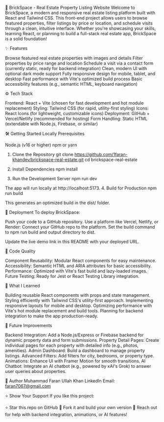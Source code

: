 🧱 BrickSpace - Real Estate Property Listing Website
Welcome to BrickSpace, a modern and responsive real estate listing platform built with React and Tailwind CSS. This front-end project allows users to browse featured properties, filter listings by price or location, and schedule visits through a clean, intuitive interface. Whether you're showcasing your skills, learning React, or planning to build a full-stack real estate app, BrickSpace is a solid foundation!


✨ Features

Browse featured real estate properties with images and details
Filter properties by price range and location
Schedule a visit via a contact form (currently static, ready for backend integration)
Clean, modern UI with optional dark mode support
Fully responsive design for mobile, tablet, and desktop
 Fast performance with Vite's optimized build process
Basic accessibility features (e.g., semantic HTML, keyboard navigation)


⚙️ Tech Stack

Frontend: React + Vite (chosen for fast development and hot module replacement)
Styling: Tailwind CSS (for rapid, utility-first styling)
Icons: React Icons (for lightweight, customizable icons)
Deployment: GitHub + Vercel/Netlify (recommended for hosting)
Form Handling: Static HTML (extendable with Node.js, Firebase, or similar)



🛠️ Getting Started Locally
Prerequisites

Node.js (v16 or higher)
npm or yarn

1. Clone the Repository
git clone https://github.com/1faran-khandev/brickspace-real-estate.git
cd brickspace-real-estate

2. Install Dependencies
npm install

3. Run the Development Server
npm run dev

The app will run locally at http://localhost:5173.
4. Build for Production
npm run build

This generates an optimized build in the dist/ folder.

🚀 Deployment
To deploy BrickSpace:

Push your code to a GitHub repository.
Use a platform like Vercel, Netlify, or Render:
Connect your GitHub repo to the platform.
Set the build command to npm run build and output directory to dist.


Update the live demo link in this README with your deployed URL.


🧪 Code Quality

Component Reusability: Modular React components for easy maintenance.
Accessibility: Semantic HTML and ARIA attributes for basic accessibility.
Performance: Optimized with Vite's fast build and lazy-loaded images.
Future Testing: Ready for Jest or React Testing Library integration.


🌟 What I Learned

Building reusable React components with props and state management.
Styling efficiently with Tailwind CSS's utility-first approach.
Implementing responsive layouts for mobile and desktop.
Optimizing performance with Vite's hot module replacement and build tools.
Planning for backend integration to make the app production-ready.


🔮 Future Improvements

Backend Integration: Add a Node.js/Express or Firebase backend for dynamic property data and form submissions.
Property Detail Pages: Create individual pages for each property with detailed info (e.g., photos, amenities).
Admin Dashboard: Build a dashboard to manage property listings.
Advanced Filters: Add filters for city, bedrooms, or property type.
Animations: Enhance UI with Framer Motion for smooth transitions.
AI Chatbot: Integrate an AI chatbot (e.g., powered by xAI's Grok) to answer user queries about properties.


🙌 Author
Muhammad Faran Ullah Khan 
LinkedIn 
Email: faran7067@gmail.com

⭐ Show Your Support
If you like this project:

⭐ Star this repo on GitHub
🍴 Fork it and build your own version
📩 Reach out for help with backend integration, animations, or AI features!


